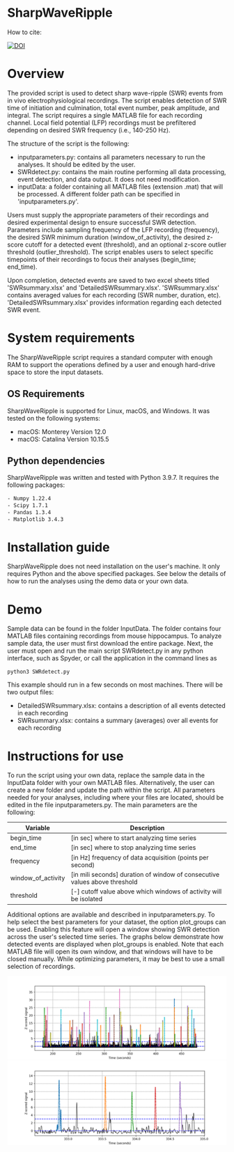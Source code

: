 # SharpWaveRipple

How to cite:

[![DOI](https://zenodo.org/badge/459619241.svg)](https://zenodo.org/badge/latestdoi/459619241)


# Overview
The provided script is used to detect sharp wave-ripple (SWR) events from in vivo electrophysiological recordings. The script enables detection of SWR time of initiation and culmination, total event number, peak amplitude, and integral. The script requires a single MATLAB file for each recording channel. Local field potential (LFP) recordings must be prefiltered depending on desired SWR frequency (i.e., 140-250 Hz). 

The structure of the script is the following:
 - inputparameters.py: contains all parameters necessary to run the analyses. It should be edited by the user.
 - SWRdetect.py: contains the main routine performing all data processing, event detection, and data output. It does not need modification.
 - inputData: a folder containing all MATLAB files (extension .mat) that will be processed. A different folder path can be specified in 'inputparameters.py'.
 
Users must supply the appropriate parameters of their recordings and desired experimental design to ensure successful SWR detection. Parameters include sampling frequency of the LFP recording (frequency), the desired SWR minimum duration (window_of_activity), the desired z-score cutoff for a detected event (threshold), and an optional z-score outlier threshold (outlier_threshold). The script enables users to select specific timepoints of their recordings to focus their analyses (begin_time; end_time). 

Upon completion, detected events are saved to two excel sheets titled 'SWRsummary.xlsx' and 'DetailedSWRsummary.xlsx'. 'SWRsummary.xlsx' contains averaged values for each recording (SWR number, duration, etc). 'DetailedSWRsummary.xlsx' provides information regarding each detected SWR event.

# System requirements

The SharpWaveRipple script requires a standard computer with enough RAM to support the operations defined by a user and enough hard-drive space to store the input datasets.

## OS Requirements
SharpWaveRipple is supported for Linux, macOS, and Windows. It was tested on the following systems:
- macOS: Monterey Version 12.0
- macOS: Catalina Version 10.15.5

## Python dependencies
SharpWaveRipple was written and tested with Python 3.9.7. It requires the following packages: 
```
- Numpy 1.22.4
- Scipy 1.7.1
- Pandas 1.3.4
- Matplotlib 3.4.3
```
# Installation guide
SharpWaveRipple does not need installation on the user's machine. It only requires Python and the above specified packages. See below the details of how to run the analyses using the demo data or your own data.

# Demo 

Sample data can be found in the folder InputData. The folder contains four MATLAB files containing recordings from mouse hippocampus. 
To analyze sample data, the user must first download the entire package. Next, the user must open and run the main script SWRdetect.py in any python interface, such as Spyder, or call the application in the command lines as
```
python3 SWRdetect.py
```
This example should run in a few seconds on most machines. There will be two output files:
- DetailedSWRsummary.xlsx: contains a description of all events detected in each recording 
- SWRsummary.xlsx: contains a summary (averages) over all events for each recording

# Instructions for use

To run the script using your own data, replace the sample data in the InputData folder with your own MATLAB files. Alternatively, the user can create a new folder and update the path within the script. All parameters needed for your analyses, including where your files are located, should be edited in the file inputparameters.py. The main parameters are the following:

| Variable | Description |
| --- | ----------- |
| begin_time| [in sec] where to start analyzing time series |
| end_time | [in sec] where to stop analyzing time series |
| frequency | [in Hz] frequency of data acquisition (points per second) |
| window_of_activity| [in mili seconds] duration of window of consecutive values above threshold|
| threshold | [-] cutoff value above which windows of activity will be isolated |

Additional options are available and described in inputparameters.py. To help select the best parameters for your dataset, the option plot_groups can be used. Enabling this feature will open a window showing SWR detection across the user's selected time series. The graphs below demonstrate how detected events are displayed when plot_groups is enabled. Note that each MATLAB file will open its own window, and that windows will have to be closed manually. While optimizing parameters, it may be best to use a small selection of recordings.

![SWR](Fig1.png)
![SWR](Fig2.png)


